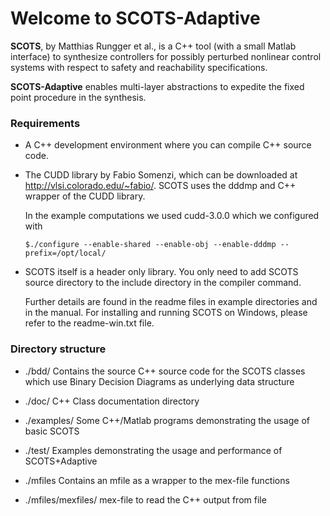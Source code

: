 # Welcome to SCOTS-Adaptive

**SCOTS**, by Matthias Rungger et al., is a C++ tool (with a small Matlab interface) to synthesize controllers for
possibly perturbed nonlinear control systems with respect to safety and reachability specifications.

**SCOTS-Adaptive** enables multi-layer abstractions to expedite the fixed point procedure in the synthesis.


### Requirements

- A C++ development environment where you can compile C++ source code.

- The CUDD library by Fabio Somenzi, which can be downloaded at
    http://vlsi.colorado.edu/~fabio/. 
    SCOTS uses the dddmp and C++ wrapper of the CUDD library.

    In the example computations we used cudd-3.0.0 which we configured with 

    `$./configure --enable-shared --enable-obj --enable-dddmp --prefix=/opt/local/`

- SCOTS itself is a header only library. You only need to add SCOTS source
  directory to the include directory in the compiler command. 

    Further details are found in the readme files in example directories and in the manual.
    For installing and running SCOTS on Windows, please refer to the readme-win.txt file.

### Directory structure

- ./bdd/
    Contains the source C++ source code for the SCOTS classes 
    which use Binary Decision Diagrams as underlying data structure

- ./doc/
    C++ Class documentation directory
  
- ./examples/
    Some C++/Matlab programs demonstrating the usage of basic SCOTS
  
- ./test/
    Examples demonstrating the usage and performance of SCOTS+Adaptive
  
- ./mfiles
    Contains an mfile as a wrapper to the mex-file functions
  
- ./mfiles/mexfiles/
    mex-file to read the C++ output from file 
